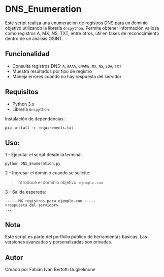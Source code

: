 # DNS_Enumeration

Este script realiza una enumeración de registros DNS para un dominio objetivo utilizando la librería `dnspython`. 
Permite obtener información valiosa como registros A, MX, NS, TXT, entre otros, útil en fases de reconocimiento dentro de un análisis OSINT.

## Funcionalidad

- Consulta registros DNS: `A`, `AAAA`, `CNAME`, `MX`, `NS`, `SOA`, `TXT`
- Muestra resultados por tipo de registro
- Maneja errores cuando no hay respuesta del servidor

## Requisitos

- Python 3.x
- Librería `dnspython`

Instalación de dependencias:
```
pip install -r requirements.txt
```

## Uso:

1 - Ejecutar el script desde la terminal:

```
python DNS_Enumeration.py
```

2 - Ingresar el dominio cuando se solicite:

> Introduce el dominio objetivo: `ejemplo.com`

3 - Salida esperada:

```
----- MX registros para ejemplo.com -----
<respuesta del servidor>
...
```

## Nota
Este script es parte del portfolio público de herramientas básicas. Las versiones avanzadas y personalizadas son privadas.

## Autor
Creado por Fabián Iván Bertotti Guglielmone

